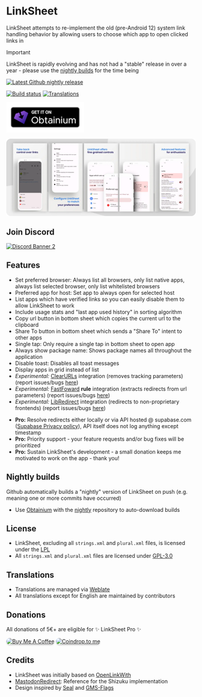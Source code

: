 <div align="">
  <h1>LinkSheet</h1>
 </div>

<!-- ---------- Description ---------- -->
<div align="">

LinkSheet attempts to re-implement the old (pre-Android 12) system link handling behavior by allowing users to choose 
which app to open clicked links in

</div>


> [!IMPORTANT]
> LinkSheet is rapidly evolving and has not had a "stable" release in over a year - please use the [nightly builds](#nightly-builds) for the time being

<!-- ---------- Badges ---------- -->
<div align="">

<!--
[![GitHub version](https://img.shields.io/github/v/release/LinkSheet/LinkSheet)](https://github.com/LinkSheet/LinkSheet/releases/latest)

~~[![IzzyOnDroid](https://img.shields.io/endpoint?url=https://apt.izzysoft.de/fdroid/api/v1/shield/fe.linksheet)](https://apt.izzysoft.de/fdroid/index/apk/fe.linksheet)~~
-->

[![Latest Github nightly release](https://img.shields.io/github/v/release/LinkSheet/nightly?label=nightly%20github&color=orange)](https://github.com/LinkSheet/nightly/releases/latest)
<!--
// [![Nightly (via nightly.link)](https://img.shields.io/badge/nightly-latest-orange?label=nightly.link&color=orange)](https://nightly.link/LinkSheet/LinkSheet/workflows/build-nightly/master/linksheet-nightly.zip)
-->

[![Build status](https://img.shields.io/github/actions/workflow/status/LinkSheet/LinkSheet/build-nightly.yml)](https://github.com/LinkSheet/LinkSheet/actions/workflows/build-nightly.yml)
[![Translations](https://img.shields.io/weblate/progress/linksheet)](https://hosted.weblate.org/projects/linksheet/)

</div>

<!-- ---------- Download ---------- -->
<div align="">
<!--  
  <a href="https://apt.izzysoft.de/fdroid/index/apk/fe.linksheet" target="_blank"><img
            src="readme/IzzyOnDroid.png"
            alt="Get it on IzzySoft" height="80" /></a>
-->
  
   <a href="https://apps.obtainium.imranr.dev/redirect.html?r=obtainium://app/%7B%22id%22%3A%22fe.linksheet.nightly%22%2C%22url%22%3A%22https%3A%2F%2Fgithub.com%2FLinkSheet%2Fnightly%22%2C%22author%22%3A%221fexd%22%2C%22name%22%3A%22LinkSheet%20Nightly%22%2C%22preferredApkIndex%22%3A0%2C%22additionalSettings%22%3A%22%7B%5C%22includePrereleases%5C%22%3Atrue%2C%5C%22fallbackToOlderReleases%5C%22%3Atrue%2C%5C%22filterReleaseTitlesByRegEx%5C%22%3A%5C%22%5C%22%2C%5C%22filterReleaseNotesByRegEx%5C%22%3A%5C%22%5C%22%2C%5C%22verifyLatestTag%5C%22%3Afalse%2C%5C%22dontSortReleasesList%5C%22%3Afalse%2C%5C%22useLatestAssetDateAsReleaseDate%5C%22%3Afalse%2C%5C%22trackOnly%5C%22%3Afalse%2C%5C%22versionExtractionRegEx%5C%22%3A%5C%22%5C%22%2C%5C%22matchGroupToUse%5C%22%3A%5C%22%5C%22%2C%5C%22versionDetection%5C%22%3Afalse%2C%5C%22releaseDateAsVersion%5C%22%3Afalse%2C%5C%22useVersionCodeAsOSVersion%5C%22%3Afalse%2C%5C%22apkFilterRegEx%5C%22%3A%5C%22LinkSheet.Nightly%5C%22%2C%5C%22invertAPKFilter%5C%22%3Atrue%2C%5C%22autoApkFilterByArch%5C%22%3Atrue%2C%5C%22appName%5C%22%3A%5C%22%5C%22%2C%5C%22shizukuPretendToBeGooglePlay%5C%22%3Afalse%2C%5C%22exemptFromBackgroundUpdates%5C%22%3Afalse%2C%5C%22skipUpdateNotifications%5C%22%3Afalse%2C%5C%22about%5C%22%3A%5C%22Restore%20link%20control%20on%20Android%2012%2B%5C%22%7D%22%7D" target="_blank"><img
            src="readme/badge_obtainium.png"
            alt="Get it on Obtainium" height="80" /></a>

</div>




<!-- ---------- Screenshots ---------- -->
<div align="">
  <div style="display: flex;">
    <img src="readme/screenshots.webp">
  </div>
 </div>

## Join Discord

<div align="">
  <a href="https://discord.gg/XndZet2pWF"><img src="https://discordapp.com/api/guilds/1137845851344081038/widget.png?style=banner2" alt="Discord Banner 2"/></a>
</div>

## Features

* Set preferred browser: Always list all browsers, only list native apps, always list selected browser, only list
  whitelisted browsers
* Preferred app for host: Set app to always open for selected host
* List apps which have verified links so you can easily disable them to allow LinkSheet to work
* Include usage stats and "last app used history" in sorting algorithm
* Copy url button in bottom sheet which copies the current url to the clipboard
* Share To button in bottom sheet which sends a "Share To" intent to other apps
* Single tap: Only require a single tap in bottom sheet to open app
* Always show package name: Shows package names all throughout the application
* Disable toast: Disables all toast messages
* Display apps in grid instead of list
* *Experimental:* [ClearURLs](https://github.com/ClearURLs) integration (removes tracking parameters) (report
  issues/bugs [here](https://github.com/1fexd/clearurlkt))
* *Experimental:* [FastFoward](https://github.com/FastForwardTeam/FastForward) **rule** integration (extracts redirects
  from url parameters) (report issues/bugs [here](https://github.com/1fexd/fastforwardkt))
* *Experimental:* [LibRedirect](https://github.com/libredirect/libredirect) integration (redirects to non-proprietary
  frontends) (report issues/bugs [here](https://github.com/1fexd/libredirectkt))

<ul>
  <li><strong>Pro:</strong> Resolve redirects either locally or via API hosted @ supabase.com (<a href="https://supabase.com/privacy">Supabase Privacy policy</a>), API itself does not log anything except timestamp</li>
  <li><strong>Pro:</strong> Priority support - your feature requests and/or bug fixes will be prioritized</li>
  <li><strong>Pro:</strong> Sustain LinkSheet's development - a small donation keeps me motivated to work on the app - thank you!</li>
</ul>

## Nightly builds

Github automatically builds a "nightly" version of LinkSheet on push (e.g. meaning one or more commits have occurred)

<!--
* Latest build is always available via [nightly.link](https://nightly.link/LinkSheet/LinkSheet/workflows/build-nightly/master/linksheet-nightly.zip)
-->

* Use [Obtainium](https://github.com/ImranR98/Obtainium) with the [nightly](https://github.com/LinkSheet/nightly) repository to auto-download builds
  
## License

* LinkSheet, excluding all `strings.xml` and `plural.xml` files, is licensed under the [LPL](LICENSE)
* All `strings.xml` and `plural.xml` files are licensed under [GPL-3.0](LICENSE_STRINGS)

## Translations

* Translations are managed via [Weblate](https://hosted.weblate.org/projects/linksheet/)
* All translations except for English are maintained by contributors

## Donations

All donations of 5€+ are eligible for ✨ LinkSheet Pro ✨

<div align="">
    <a href="https://www.buymeacoffee.com/1fexd" target="_blank"><img
            src="https://www.buymeacoffee.com/assets/img/custom_images/orange_img.png"
            alt="Buy Me A Coffee"
            style="border-radius: 10px; height: 41px !important;width: 174px !important;box-shadow: 0px 3px 2px 0px rgba(190, 190, 190, 0.5) !important;-webkit-box-shadow: 0px 3px 2px 0px rgba(190, 190, 190, 0.5) !important;" /></a>
    <a href="https://coindrop.to/fexd" target="_blank">
        <img src="https://coindrop.to/embed-button.png" alt="Coindrop.to me" style="border-radius: 10px; !important; height: 41px !important;width: 174px !important;box-shadow: 0px 3px 2px 0px rgba(190, 190, 190, 0.5) !important;-webkit-box-shadow: 0px 3px 2px 0px rgba(190, 190, 190, 0.5) !important;" />
    </a>
</div>

## Credits

* LinkSheet was initially based on [OpenLinkWith](https://github.com/tasomaniac/OpenLinkWith)
* [MastodonRedirect](https://github.com/zacharee/MastodonRedirect): Reference for the Shizuku implementation
* Design inspired by [Seal](https://github.com/JunkFood02/Seal) and [GMS-Flags](https://github.com/polodarb/GMS-Flags)
